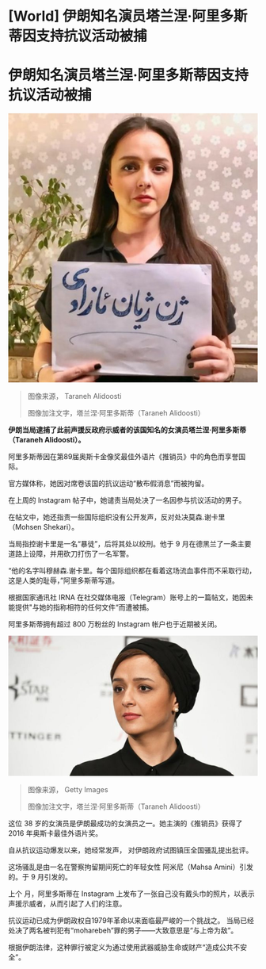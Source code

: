 # [World] 伊朗知名演员塔兰涅·阿里多斯蒂因支持抗议活动被捕

#  伊朗知名演员塔兰涅·阿里多斯蒂因支持抗议活动被捕


![塔兰涅·阿里多斯蒂（Taraneh Alidoosti）](_127576002_314690986_1174549563495526_6379419751178220155_n.jpg)

> 图像来源，  Taraneh Alidoosti
>
> 图像加注文字，塔兰涅·阿里多斯蒂（Taraneh Alidoosti）

**伊朗当局逮捕了此前声援反政府示威者的该国知名的女演员塔兰涅·阿里多斯蒂（Taraneh Alidoosti）。**

阿里多斯蒂因在第89届奥斯卡金像奖最佳外语片《推销员》中的角色而享誉国际。

官方媒体称，她因对席卷该国的抗议运动“散布假消息”而被拘留。

在上周的 Instagram 帖子中，她谴责当局处决了一名因参与抗议活动的男子。

在帖文中，她还指责一些国际组织没有公开发声，反对处决莫森.谢卡里（Mohsen Shekari）。

当局指控谢卡里是一名“暴徒”，后将其处以绞刑。他于 9 月在德黑兰了一条主要道路上设障，并用砍刀打伤了一名军警。

“他的名字叫穆赫森.谢卡里。每个国际组织都在看着这场流血事件而不采取行动，这是人类的耻辱，”阿里多斯蒂写道。

根据国家通讯社 IRNA 在社交媒体电报（Telegram）账号上的一篇帖文，她因未能提供"与她的指称相符的任何文件“而遭被捕。

阿里多斯蒂拥有超过 800 万粉丝的 Instagram 帐户也于近期被关闭。

![塔兰涅·阿里多斯蒂（Taraneh Alidoosti）](_128040551_gettyimages-1053643332.jpg)

> 图像来源，  Getty Images
>
> 图像加注文字，塔兰涅·阿里多斯蒂（Taraneh Alidoosti）

这位 38 岁的女演员是伊朗最成功的女演员之一。她主演的《推销员》获得了 2016 年奥斯卡最佳外语片奖。

自从抗议运动爆发以来，她经常发声， 对伊朗政府试图镇压全国骚乱提出批评。

这场骚乱是由一名在警察拘留期间死亡的年轻女性 阿米尼（Mahsa Amini）引发的。于 9 月引发的。

上个 月，阿里多斯蒂在 Instagram 上发布了一张自己没有戴头巾的照片，以表示声援示威者，从而引起了人们的注意。

抗议运动已成为伊朗政权自1979年革命以来面临最严峻的一个挑战之。 当局已经处决了两名被判犯有“moharebeh”罪的男子——大致意思是“与上帝为敌”。

根据伊朗法律，这种罪行被定义为通过使用武器威胁生命或财产“造成公共不安全”。


